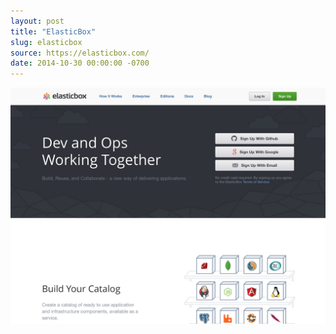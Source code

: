 ```yaml
---
layout: post
title: "ElasticBox"
slug: elasticbox
source: https://elasticbox.com/
date: 2014-10-30 00:00:00 -0700
---
```


<img src="/assets/img/screenshots/elasticbox.jpg">
